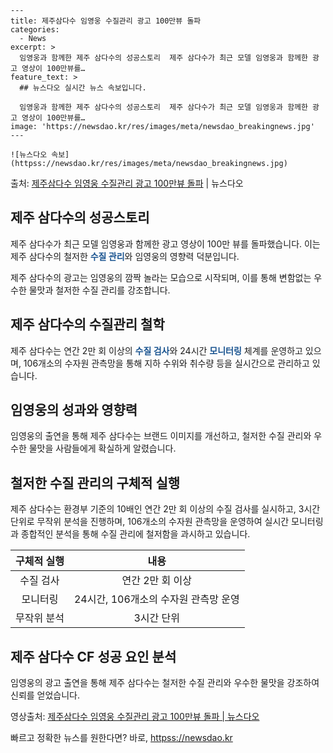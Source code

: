     ---
    title: 제주삼다수 임영웅 수질관리 광고 100만뷰 돌파
    categories:
      - News
    excerpt: >
      임영웅과 함께한 제주 삼다수의 성공스토리  제주 삼다수가 최근 모델 임영웅과 함께한 광고 영상이 100만뷰를…
    feature_text: >
      ## 뉴스다오 실시간 뉴스 속보입니다.
    
      임영웅과 함께한 제주 삼다수의 성공스토리  제주 삼다수가 최근 모델 임영웅과 함께한 광고 영상이 100만뷰를…
    image: 'https://newsdao.kr/res/images/meta/newsdao_breakingnews.jpg'
    ---
    
    ![뉴스다오 속보](httpss://newsdao.kr/res/images/meta/newsdao_breakingnews.jpg)

<p>출처: <a href="httpss://newsdao.kr/4523" rel="dofollow">제주삼다수 임영웅 수질관리 광고 100만뷰 돌파</a> | 뉴스다오</p>

<h2 data-ke-size="size26">제주 삼다수의 성공스토리</h2>
제주 삼다수가 최근 모델 임영웅과 함께한 광고 영상이 100만 뷰를 돌파했습니다. 이는 제주 삼다수의 철저한 <b><span style="color: #1a5490;">수질 관리</span></b>와 임영웅의 영향력 덕분입니다.

<p data-ke-size="size16">제주 삼다수의 광고는 임영웅의 깜짝 놀라는 모습으로 시작되며, 이를 통해 변함없는 우수한 물맛과 철저한 수질 관리를 강조합니다.</p>

<h2 data-ke-size="size26">제주 삼다수의 수질관리 철학</h2>
제주 삼다수는 연간 2만 회 이상의 <b><span style="color: #1a5490;">수질 검사</span></b>와 24시간 <b><span style="color: #1a5490;">모니터링</span></b> 체계를 운영하고 있으며, 106개소의 수자원 관측망을 통해 지하 수위와 취수량 등을 실시간으로 관리하고 있습니다.

<h2 data-ke-size="size26">임영웅의 성과와 영향력</h2>
임영웅의 출연을 통해 제주 삼다수는 브랜드 이미지를 개선하고, 철저한 수질 관리와 우수한 물맛을 사람들에게 확실하게 알렸습니다.

<h2 data-ke-size="size26">철저한 수질 관리의 구체적 실행</h2>
제주 삼다수는 환경부 기준의 10배인 연간 2만 회 이상의 수질 검사를 실시하고, 3시간 단위로 무작위 분석을 진행하며, 106개소의 수자원 관측망을 운영하여 실시간 모니터링과 종합적인 분석을 통해 수질 관리에 철저함을 과시하고 있습니다.

<table>
<thead>
<tr>
<th style="text-align: center;">구체적 실행</th>
<th style="text-align: center;">내용</th>
</tr>
</thead>
<tbody>
<tr>
<td style="text-align: center;">수질 검사</td>
<td style="text-align: center;">연간 2만 회 이상</td>
</tr>
<tr>
<td style="text-align: center;">모니터링</td>
<td style="text-align: center;">24시간, 106개소의 수자원 관측망 운영</td>
</tr>
<tr>
<td style="text-align: center;">무작위 분석</td>
<td style="text-align: center;">3시간 단위</td>
</tr>
</tbody>
</table>

<h2 data-ke-size="size26">제주 삼다수 CF 성공 요인 분석</h2>
임영웅의 광고 출연을 통해 제주 삼다수는 철저한 수질 관리와 우수한 물맛을 강조하여 신뢰를 얻었습니다.

<p data-ke-size="size16">영상출처: <a href="httpss://youtu.be/YWqw4liW8QY">제주삼다수 임영웅 수질관리 광고 100만뷰 돌파 | 뉴스다오</a></p> 

빠르고 정확한 뉴스를 원한다면? 바로, <a href="httpss://newsdao.kr" rel="dofollow">httpss://newsdao.kr</a>


    